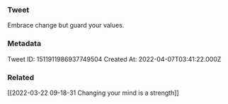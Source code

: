 ### Tweet
Embrace change but guard your values.

### Metadata
Tweet ID: 1511911986937749504
Created At: 2022-04-07T03:41:22.000Z

### Related
[[2022-03-22 09-18-31 Changing your mind is a strength]]

